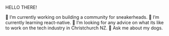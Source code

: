 HELLO THERE!

🔭 I’m currently working on building a community for sneakerheads.
🌱 I’m currently learning react-native.
🤔 I’m looking for any advice on what its like to work on the tech industry in Christchurch NZ.
💬 Ask me about my dogs.
